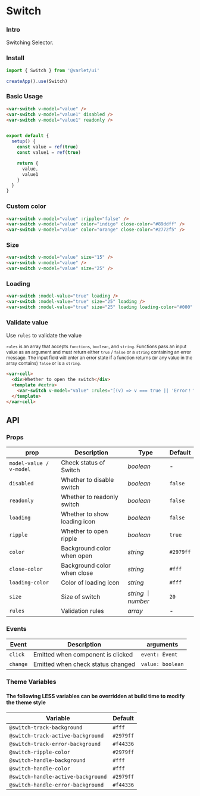 # Switch

### Intro

Switching Selector.

### Install

```js
import { Switch } from '@varlet/ui'

createApp().use(Switch)
```

### Basic Usage

```html
<var-switch v-model="value" />
<var-switch v-model="value1" disabled />
<var-switch v-model="value1" readonly />
```
```javascript

export default {
  setup() {
    const value = ref(true)
    const value1 = ref(true)

    return {
      value,
      value1
    }
  }
}
```

### Custom color

```html
<var-switch v-model="value" :ripple="false" />
<var-switch v-model="value" color="indigo" close-color="#89ddff" />
<var-switch v-model="value" color="orange" close-color="#2772f5" />
```

### Size

```html
<var-switch v-model="value" size="15" />
<var-switch v-model="value" />
<var-switch v-model="value" size="25" />
```

### Loading

```html
<var-switch :model-value="true" loading />
<var-switch :model-value="true" size="25" loading />
<var-switch :model-value="true" size="25" loading loading-color="#000" />
```

### Validate value

Use `rules` to validate the value

<span style="font-size: 12px">`rules` is an array that accepts `functions`, `boolean`, and `string`. Functions pass an input value as an argument and must return either `true` / `false` or a `string` containing an error message. The input field will enter an error state if a function returns (or any value in the array contains) `false` or is a `string`.</span>

```html
<var-cell>
  <div>Whether to open the switch</div>
  <template #extra>
    <var-switch v-model="value" :rules="[(v) => v === true || 'Error！']"/>
  </template>
</var-cell>
```

## API

### Props

| prop | Description | Type | Default |
| ----- | -------------- | -------- | ---------- |
| `model-value / v-model` | Check status of Switch	| _boolean_ | - |
| `disabled` | Whether to disable switch| _boolean_ | `false` |
| `readonly` | Whether to readonly switch | _boolean_ | `false` |
| `loading` | Whether to show loading icon | _boolean_ | `false` |
| `ripple` | Whether to open ripple | _boolean_ | `true` |
| `color` | Background color when open | _string_ | `#2979ff` |
| `close-color` | Background color when close | _string_ | `#fff` |
| `loading-color` | Color of loading icon | _string_ | `#fff` |
| `size` | Size of switch | _string_ ｜ _number_ | `20` |
| `rules`| Validation rules | _array_  | - |

### Events

| Event | Description | arguments |
| ----- | -------------- | -------- |
| `click` | Emitted when component is clicked | `event: Event` |
| `change` | Emitted when check status changed | `value: boolean` |

### Theme Variables
#### The following LESS variables can be overridden at build time to modify the theme style

| Variable | Default |
| --- | --- |
| `@switch-track-background` | `#fff` |
| `@switch-track-active-background` | `#2979ff` |
| `@switch-track-error-background` | `#f44336` |
| `@switch-ripple-color` | `#2979ff` |
| `@switch-handle-background` | `#fff` |
| `@switch-handle-color` | `#fff` |
| `@switch-handle-active-background` | `#2979ff` |
| `@switch-handle-error-background` | `#f44336` |
